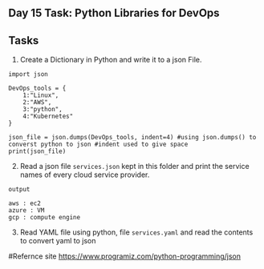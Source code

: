 ## Day 15 Task: Python Libraries for DevOps


## Tasks
1. Create a Dictionary in Python and write it to a json File.
```
import json

DevOps_tools = {
    1:"Linux",
    2:"AWS",
    3:"python",
    4:"Kubernetes"
}

json_file = json.dumps(DevOps_tools, indent=4) #using json.dumps() to converst python to json #indent used to give space
print(json_file)

```

2. Read a json file `services.json` kept in this folder and print the service names of every cloud service provider.

```
output

aws : ec2
azure : VM
gcp : compute engine

```
3. Read YAML file using python, file `services.yaml` and read the contents to convert yaml to json

#Refernce site
https://www.programiz.com/python-programming/json